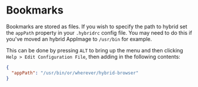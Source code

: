 # Bookmarks

Bookmarks are stored as files. If you wish to specify the path to hybrid set the `appPath` property in your `.hybridrc` config file. You may need to do this if you've moved an hybrid AppImage to `/usr/bin` for example.

This can be done by pressing `ALT` to bring up the menu and then clicking `Help > Edit Configuration File`, then adding in the following contents:

```json
{
  "appPath": "/usr/bin/or/wherever/hybrid-browser"
}
```